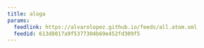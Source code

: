 ```yaml
---
title: aloga
params:
  feedlink: https://alvarolopez.github.io/feeds/all.atom.xml
  feedid: 613d8017a9f5377304b69e452fd309f5
---
```

